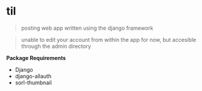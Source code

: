 # til
>posting web app written using the django framework

>unable to edit your account from within the app for now, but accesible through the admin directory

**Package Requirements**
- Django
- django-allauth
- sorl-thumbnail
